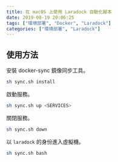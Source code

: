 ```yaml
---
title: 在 macOS 上使用 Laradock 自動化腳本
date: 2019-08-19 20:06:25
tags: ["環境部署", "Docker", "Laradock"]
categories: ["環境部署", "Laradock"]
---
```


## 使用方法

安裝 docker-sync 鏡像同步工具。

```bash
sh sync.sh install
```

啟動服務。

```bash
sh sync.sh up <SERVICES>
```

關閉服務。

```bash
sh sync.sh down
```

以 `laradock` 的身份進入虛擬機。

```bash
sh sync.sh bash
```
